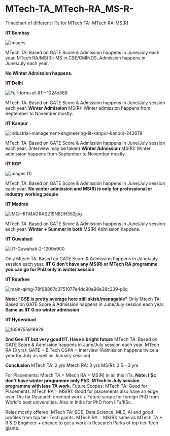 # MTech-TA_MTech-RA_MS-R-
Timechart of different IITs for MTech TA- MTech RA-MS(R)

**IIT Bombay**

![images](https://github.com/user-attachments/assets/1e04e46b-e6a1-4156-a5b1-e3692a07ec10)

MTech TA: Based on GATE Score & Admission happens in June/July each year.
MTech RA/MS(R): MS in CSE/CMINDS, Admission happens in June/July each year.

**No Winter Admission happens.**

**IIT Delhi**

![Full-form-of-IIT--1024x569](https://github.com/user-attachments/assets/1513bfd2-f944-4270-aef7-dbe38399b094)

MTech TA: Based on GATE Score & Admission happens in June/July session each year.
**Winter Admission**
MS(R): Winter admission happens from September to November mostly.


**IIT Kanpur**

![industrial-management-engineering-iit-kanpur-kanpur-242678](https://github.com/user-attachments/assets/b587cbb2-3590-4f4e-94dc-d4b105b2fe94)

MTech TA: Based on GATE Score & Admission happens in June/July session each year. (Interview may be taken)
**Winter Admission**
MS(R): Winter admission happens from September to November mostly.

**IIT KGP**

![images (1)](https://github.com/user-attachments/assets/95a5da91-303f-4a8b-ae38-f80fc590154d)

MTech TA: Based on GATE Score & Admission happens in June/July session each year. 
**No winter admission and MS(R) is only for professional or industry working people**

**IIT Madras**

![IMG--IITMADRAS219N8DH352jpg](https://github.com/user-attachments/assets/b872db68-fbbc-4150-9590-81ae49b686fa)

MTech TA: Based on GATE Score & Admission happens in June/July session each year. 
**Winter + Summer in both**
MS(R) Admission happens.

**IIT Guwahati**

![IIT-Guwahati-2-1200x900](https://github.com/user-attachments/assets/9597554b-535b-41c4-a76f-7a4ff742b17f)

Only Mtech TA: Based on GATE Score & Admission happens in June/July session each year.
**IIT G don't have any MS(R) or MTech RA programme you can go for PhD only in winter session**

**IIT Roorkee**

![main-qimg-78f98867c3751077e4dc90e96e38c239-pjlq](https://github.com/user-attachments/assets/ad90f6e2-3fc1-4f06-a8e4-6501a49a249d)

**Note: "CSE is pretty average here still okish/managable"**
Only Mtech TA: Based on GATE Score & Admission happens in June/July session each year.
**Same as IIT G no winter admission**

**IIT Hyderabad**

![1658755918929](https://github.com/user-attachments/assets/29d06849-8356-4ee9-99cf-1425835c214f)

**2nd Gen IIT but very good IIT. Have a bright future**
MTech TA: Based on GATE Score & Admission happens in June/July session each year.
MTech RA (3 yrs): GATE + B.Tech CGPA + Interview (Admission happens twice a year for July as well as January session)

**Conclusion**
MTech TA: 2 yrs
Mtech RA: 3 yrs
MS(R): 2.5 - 3 yrs

For Placements: Mtech TA = Mtech RA = MS(R) in all this IITs.
**Note: IISc don't have winter programme only PhD. MTech is July session programme with less TA work.**
Future Scopes: 
MTech TA: Good for Placements.
MTech RA = MS(R): Good for placements also have an edge over TAs for Research oriented work + Future scope for foreign PhD from World's best universities. Also in India for PhD from IITs/IISc.

Roles mostly offered:
MTech TA: SDE, Data Science, MLE, AI and good profiles from top tier Tech giants.
MTech RA = MS(R): same as MTech TA + R & D Engineer + chance to get a work in Research Parks of top tier Tech giants.
